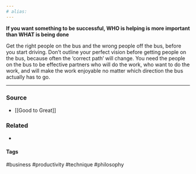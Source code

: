 ```yaml
---
# alias:
---
```


**If you want something to be successful, WHO is helping is more important than WHAT is being done**

Get the right people on the bus and the wrong people off the bus, before you start driving. Don’t outline your perfect vision before getting people on the bus, because often the ‘correct path’ will change. You need the people on the bus to be effective partners who will do the work, who want to do the work, and will make the work enjoyable no matter which direction the bus actually has to go.

---
### Source
- [[Good to Great]]

### Related
- 

#### Tags
#business #productivity #technique #philosophy 
